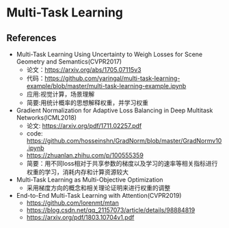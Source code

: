 # Multi-Task Learning

## References
- Multi-Task Learning Using Uncertainty to Weigh Losses for Scene Geometry and Semantics(CVPR2017)
  - 论文：https://arxiv.org/abs/1705.07115v3
  - 代码：https://github.com/yaringal/multi-task-learning-example/blob/master/multi-task-learning-example.ipynb 
  - 应用:视觉计算，场景理解
  - 简要:用统计概率的思想解释权重，并学习权重
- Gradient Normalization for Adaptive Loss Balancing in Deep Multitask Networks(ICML2018)
  - 论文: https://arxiv.org/pdf/1711.02257.pdf
  - code: https://github.com/hosseinshn/GradNorm/blob/master/GradNormv10.ipynb
  - https://zhuanlan.zhihu.com/p/100555359
  - 简要：用不同loss相对于共享参数的梯度以及学习的速率等相关指标进行权重的学习，消耗内存和计算资源较大
- Multi-Task Learning as Multi-Objective Optimization
  - 采用梯度方向的概念和相关理论证明来进行权重的调整 
- End-to-End Multi-Task Learning with Attention(CVPR2019)
  - https://github.com/lorenmt/mtan
  - https://blog.csdn.net/qq_21157073/article/details/98884819
  - https://arxiv.org/pdf/1803.10704v1.pdf